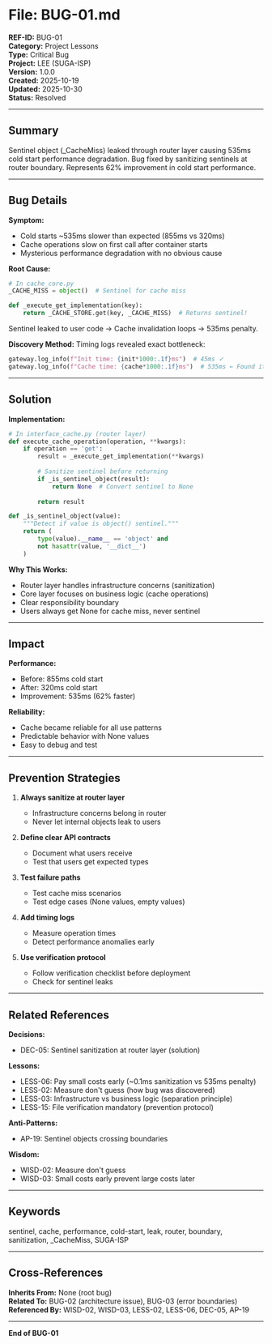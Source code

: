 # File: BUG-01.md

**REF-ID:** BUG-01  
**Category:** Project Lessons  
**Type:** Critical Bug  
**Project:** LEE (SUGA-ISP)  
**Version:** 1.0.0  
**Created:** 2025-10-19  
**Updated:** 2025-10-30  
**Status:** Resolved

---

## Summary

Sentinel object (_CacheMiss) leaked through router layer causing 535ms cold start performance degradation. Bug fixed by sanitizing sentinels at router boundary. Represents 62% improvement in cold start performance.

---

## Bug Details

**Symptom:**
- Cold starts ~535ms slower than expected (855ms vs 320ms)
- Cache operations slow on first call after container starts
- Mysterious performance degradation with no obvious cause

**Root Cause:**
```python
# In cache_core.py
_CACHE_MISS = object()  # Sentinel for cache miss

def _execute_get_implementation(key):
    return _CACHE_STORE.get(key, _CACHE_MISS)  # Returns sentinel!
```

Sentinel leaked to user code → Cache invalidation loops → 535ms penalty.

**Discovery Method:**
Timing logs revealed exact bottleneck:
```python
gateway.log_info(f"Init time: {init*1000:.1f}ms")  # 45ms ✓
gateway.log_info(f"Cache time: {cache*1000:.1f}ms")  # 535ms ← Found it!
```

---

## Solution

**Implementation:**
```python
# In interface_cache.py (router layer)
def execute_cache_operation(operation, **kwargs):
    if operation == 'get':
        result = _execute_get_implementation(**kwargs)
        
        # Sanitize sentinel before returning
        if _is_sentinel_object(result):
            return None  # Convert sentinel to None
        
        return result

def _is_sentinel_object(value):
    """Detect if value is object() sentinel."""
    return (
        type(value).__name__ == 'object' and
        not hasattr(value, '__dict__')
    )
```

**Why This Works:**
- Router layer handles infrastructure concerns (sanitization)
- Core layer focuses on business logic (cache operations)
- Clear responsibility boundary
- Users always get None for cache miss, never sentinel

---

## Impact

**Performance:**
- Before: 855ms cold start
- After: 320ms cold start
- Improvement: 535ms (62% faster)

**Reliability:**
- Cache became reliable for all use patterns
- Predictable behavior with None values
- Easy to debug and test

---

## Prevention Strategies

1. **Always sanitize at router layer**
   - Infrastructure concerns belong in router
   - Never let internal objects leak to users

2. **Define clear API contracts**
   - Document what users receive
   - Test that users get expected types

3. **Test failure paths**
   - Test cache miss scenarios
   - Test edge cases (None values, empty values)

4. **Add timing logs**
   - Measure operation times
   - Detect performance anomalies early

5. **Use verification protocol**
   - Follow verification checklist before deployment
   - Check for sentinel leaks

---

## Related References

**Decisions:**
- DEC-05: Sentinel sanitization at router layer (solution)

**Lessons:**
- LESS-06: Pay small costs early (~0.1ms sanitization vs 535ms penalty)
- LESS-02: Measure don't guess (how bug was discovered)
- LESS-03: Infrastructure vs business logic (separation principle)
- LESS-15: File verification mandatory (prevention protocol)

**Anti-Patterns:**
- AP-19: Sentinel objects crossing boundaries

**Wisdom:**
- WISD-02: Measure don't guess
- WISD-03: Small costs early prevent large costs later

---

## Keywords

sentinel, cache, performance, cold-start, leak, router, boundary, sanitization, _CacheMiss, SUGA-ISP

---

## Cross-References

**Inherits From:** None (root bug)  
**Related To:** BUG-02 (architecture issue), BUG-03 (error boundaries)  
**Referenced By:** WISD-02, WISD-03, LESS-02, LESS-06, DEC-05, AP-19

---

**End of BUG-01**
